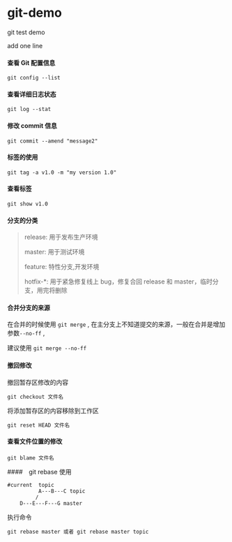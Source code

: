 # git-demo
git  test demo

add one line

#### 查看 Git 配置信息

`git config --list`

#### 查看详细日志状态

`git log --stat`

#### 修改 commit 信息

`git commit --amend "message2"`

#### 标签的使用

`git tag -a v1.0 -m "my version 1.0"`

#### 查看标签

`git show v1.0`

#### 分支的分类

> release:  用于发布生产环境
>
> master:  用于测试环境
>
> feature:  特性分支,开发环境
>
> hotfix-*: 用于紧急修复线上 bug，修复合回 release 和 master，临时分支，用完将删除

#### 合并分支的来源

在合并的时候使用 `git merge` , 在主分支上不知道提交的来源，一般在合并是增加参数`--no-ff`  ,

建议使用 `git merge --no-ff `

#### 撤回修改

撤回暂存区修改的内容

`git checkout 文件名`

将添加暂存区的内容移除到工作区

`git reset HEAD 文件名`

#### 查看文件位置的修改

`git blame 文件名`

####　git rebase 使用

```
#current  topic
          A---B---C topic
         /
    D---E---F---G master
```

执行命令

```
git rebase master 或者 git rebase master topic
```



